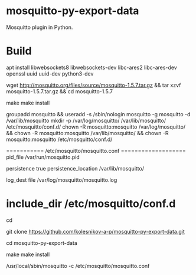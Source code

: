 # mosquitto-py-export-data

Mosquitto plugin in Python.

Build
=========
apt install libwebsockets8 libwebsockets-dev libc-ares2 libc-ares-dev openssl uuid uuid-dev python3-dev

wget http://mosquitto.org/files/source/mosquitto-1.5.7.tar.gz && tar xzvf mosquitto-1.5.7.tar.gz && cd mosquitto-1.5.7

make
make install

groupadd mosquitto && useradd -s /sbin/nologin mosquitto -g mosquitto -d /var/lib/mosquitto
mkdir -p /var/log/mosquitto/ /var/lib/mosquitto/ /etc/mosquitto/conf.d/
chown -R mosquitto:mosquitto /var/log/mosquitto/ && chown -R mosquitto:mosquitto /var/lib/mosquitto/ && chown -R mosquitto:mosquitto /etc/mosquitto/conf.d/

=========== /etc/mosquitto/mosquitto.conf ===================
pid_file /var/run/mosquitto.pid

persistence true
persistence_location /var/lib/mosquitto/

log_dest file /var/log/mosquitto/mosquitto.log

include_dir /etc/mosquitto/conf.d
==============================================================

cd

git clone https://github.com/kolesnikov-a-p/mosquitto-py-export-data.git

cd mosquitto-py-export-data

make
make install

/usr/local/sbin/mosquitto -c /etc/mosquitto/mosquitto.conf